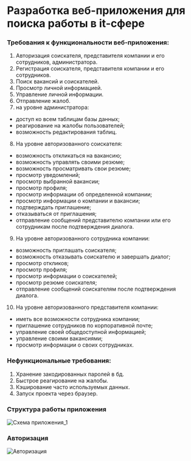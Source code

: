 # Разработка веб-приложения для поиска работы в it-сфере
### Требования к функциональности веб-приложения:
1. Авторизация соискателя, представителя компании и его сотрудников, администратора.
2. Регистрация соискателя, представителя компании и его сотрудников.
3. Поиск вакансий и соискателей.
4. Просмотр личной информацией.
5. Управление личной информации.
6. Отправление жалоб.
7. на уровне администратора:
*	доступ ко всем таблицам базы данных;
*	реагирование на жалобы пользователей;
*	возможность редактирования таблиц.
8.	На уровне авторизованного соискателя:
*	возможность откликаться на вакансию;
*	возможность управлять своими резюме;
*	возможность просматривать свои резюме;
*	просмотр уведомлений;
*	просмотр выбранной вакансии;
*	просмотр профиля;
*	просмотр информации об определенной компании;
*	просмотр информации о компании и вакансии;
*	подтверждать приглашение;
*	отказываться от приглашения;
*	отправление сообщений представителю компании или его сотрудникам после подтверждения диалога.
9.	На уровне авторизованного сотрудника компании:
*	возможность приглашать соискателя;
*	возможность отказывать соискателю и завершать диалог;
*	просмотр откликов;
*	просмотр профиля;
*	просмотр информации о соискателей;
*	просмотр резюме соискателя;
*	отправление сообщений соискателям после подтверждения диалога.
10. На уровне авторизованного представителя компании:
* иметь все возможности сотрудника компании;
* приглашение сотрудников по корпоративной почте;
*	управление своей общедоступной информацией;
*	управление своими вакансиями;
*	просмотр информации о своих сотрудниках.
### Нефункциональные требования:
1. Хранение закодированных паролей в бд.
2. Быстрое реагирование на жалобы.
3. Кэширование часто используемых данных.
4. Запуск проекта через браузер.

### Структура работы приложения
![Схема приложения_1](https://user-images.githubusercontent.com/75423590/221287206-ed623b68-2ea0-4118-8ee9-f48b9f930630.png "Структура работы приложения")
### Авторизация
![Авторизация](https://user-images.githubusercontent.com/75423590/221305301-963c17c1-9299-47f2-9266-66e555e981fc.png "Авторизация")
